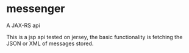 # messenger
A JAX-RS api

This is a jsp api tested on jersey, the basic functionality is fetching the JSON or XML of messages stored.
